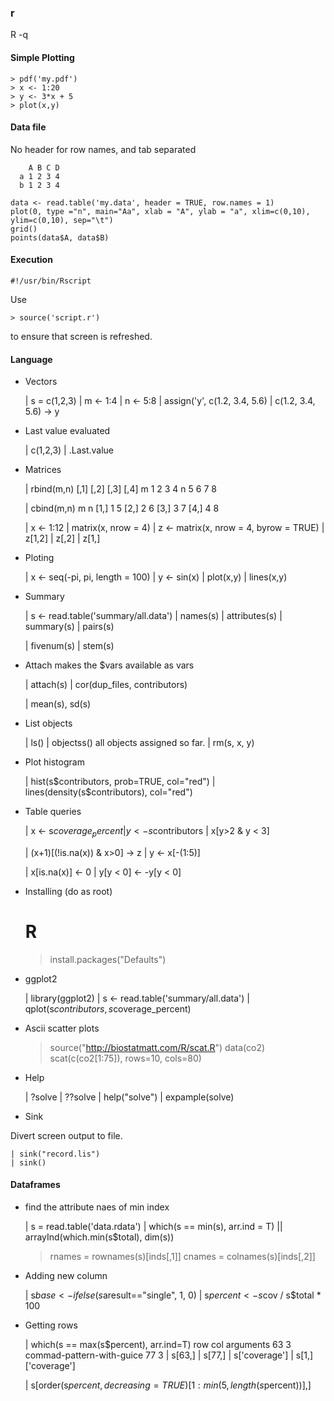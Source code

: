 ### r

  R -q

#### Simple Plotting

    > pdf('my.pdf')
    > x <- 1:20
    > y <- 3*x + 5
    > plot(x,y)

#### Data file

No header for row names, and tab separated

        A B C D
      a 1 2 3 4
      b 1 2 3 4

    data <- read.table('my.data', header = TRUE, row.names = 1)
    plot(0, type ="n", main="Aa", xlab = "A", ylab = "a", xlim=c(0,10), ylim=c(0,10), sep="\t")
    grid()
    points(data$A, data$B)

#### Execution

    #!/usr/bin/Rscript

Use

    > source('script.r')

to ensure that screen is refreshed.

#### Language

- Vectors

    | s = c(1,2,3)
    | m <- 1:4
    | n <- 5:8
    | assign('y', c(1.2, 3.4, 5.6)
    | c(1.2, 3.4, 5.6) -> y

- Last value evaluated

    | c(1,2,3)
    | .Last.value

- Matrices

    | rbind(m,n)
      [,1] [,2] [,3] [,4]
    m    1    2    3    4
    n    5    6    7    8

    | cbind(m,n)
         m n
    [1,] 1 5
    [2,] 2 6
    [3,] 3 7
    [4,] 4 8

    | x <- 1:12
    | matrix(x, nrow = 4)
    | z <- matrix(x, nrow = 4, byrow = TRUE)
    | z[1,2]
    | z[,2]
    | z[1,]

- Ploting

    | x <- seq(-pi, pi, length = 100)
    | y <- sin(x)
    | plot(x,y)
    | lines(x,y)

- Summary

    | s <- read.table('summary/all.data')
    | names(s)
    | attributes(s)
    | summary(s)
    | pairs(s)

    | fivenum(s)
    | stem(s)

- Attach makes the $vars available as vars

    | attach(s)
    | cor(dup_files, contributors)

    | mean(s), sd(s)

- List objects

    | ls()
    | objectss()
    all objects assigned so far.
    | rm(s, x, y)

- Plot histogram

    | hist(s$contributors, prob=TRUE, col="red")
    | lines(density(s$contributors), col="red")


- Table queries

    | x <- s$coverage_percent
    | y <- s$contributors
    | x[y>2 & y < 3]

    | (x+1)[(!is.na(x)) & x>0] -> z
    | y <- x[-(1:5)]

    | x[is.na(x)] <- 0
    | y[y < 0] <- -y[y < 0]

- Installing (do as root)

    # R
    > install.packages("Defaults")

- ggplot2

    | library(ggplot2)
    | s <- read.table('summary/all.data')
    | qplot(s$contributors, s$coverage_percent)

- Ascii scatter plots
    >  source("http://biostatmatt.com/R/scat.R")
    >  data(co2)
    >  scat(c(co2[1:75]), rows=10, cols=80)

- Help

    | ?solve
    | ??solve
    | help("solve")
    | expample(solve)

- Sink

Divert screen output to file.

    | sink("record.lis")
    | sink()

#### Dataframes

- find the attribute naes of min index

    | s = read.table('data.rdata')
    | which(s == min(s), arr.ind = T)
    || arrayInd(which.min(s$total), dim(s))
    > rnames = rownames(s)[inds[,1]]
    > cnames = colnames(s)[inds[,2]]

- Adding new column

    | s$base <- ifelse(s$aresult=="single", 1, 0)
    | s$percent <- s$cov / s$total * 100

- Getting rows

    |  which(s == max(s$percent), arr.ind=T)
                              row col
    arguments                  63   3
    commad-pattern-with-guice  77   3
    | s[63,]
    | s[77,]
    | s['coverage']
    | s[1,]['coverage']

    | s[order(s$percent, decreasing=TRUE)[1:min(5, length(s$percent))],]
